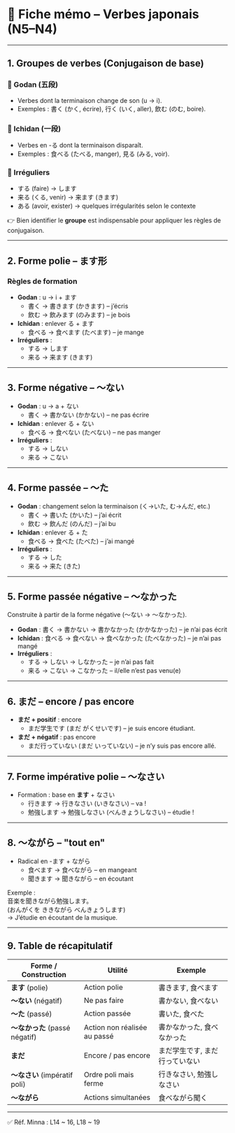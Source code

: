 # 📘 Fiche mémo – Verbes japonais (N5–N4)

---

## 1. Groupes de verbes (Conjugaison de base)

### 🔹 Godan (五段)
- Verbes dont la terminaison change de son (u → i).  
- Exemples : 書く (かく, écrire), 行く (いく, aller), 飲む (のむ, boire).  

### 🔹 Ichidan (一段)
- Verbes en -る dont la terminaison disparaît.  
- Exemples : 食べる (たべる, manger), 見る (みる, voir).  

### 🔹 Irréguliers
- する (faire) → します  
- 来る (くる, venir) → 来ます (きます)  
- ある (avoir, exister) → quelques irrégularités selon le contexte  

👉 Bien identifier le **groupe** est indispensable pour appliquer les règles de conjugaison.

---

## 2. Forme polie – ます形

### Règles de formation
- **Godan** : u → i + ます  
  - 書く → 書きます (かきます) – j’écris  
  - 飲む → 飲みます (のみます) – je bois  
- **Ichidan** : enlever る + ます  
  - 食べる → 食べます (たべます) – je mange  
- **Irréguliers** :  
  - する → します  
  - 来る → 来ます (きます)  

---

## 3. Forme négative – 〜ない

- **Godan** : u → a + ない  
  - 書く → 書かない (かかない) – ne pas écrire  
- **Ichidan** : enlever る + ない  
  - 食べる → 食べない (たべない) – ne pas manger  
- **Irréguliers** :  
  - する → しない  
  - 来る → こない  

---

## 4. Forme passée – 〜た

- **Godan** : changement selon la terminaison (く→いた, む→んだ, etc.)  
  - 書く → 書いた (かいた) – j’ai écrit  
  - 飲む → 飲んだ (のんだ) – j’ai bu  
- **Ichidan** : enlever る + た  
  - 食べる → 食べた (たべた) – j’ai mangé  
- **Irréguliers** :  
  - する → した  
  - 来る → 来た (きた)  

---

## 5. Forme passée négative – 〜なかった

Construite à partir de la forme négative (〜ない → 〜なかった).  

- **Godan** : 書く → 書かない → 書かなかった (かかなかった) – je n’ai pas écrit  
- **Ichidan** : 食べる → 食べない → 食べなかった (たべなかった) – je n’ai pas mangé  
- **Irréguliers** :  
  - する → しない → しなかった – je n’ai pas fait  
  - 来る → こない → こなかった – il/elle n’est pas venu(e)  

---

## 6. まだ – encore / pas encore

- **まだ + positif** : encore  
  - まだ学生です (まだ がくせいです) – je suis encore étudiant.  
- **まだ + négatif** : pas encore  
  - まだ行っていない (まだ いっていない) – je n’y suis pas encore allé.  

---

## 7. Forme impérative polie – 〜なさい

- Formation : base en **ます** + なさい  
  - 行きます → 行きなさい (いきなさい) – va !  
  - 勉強します → 勉強しなさい (べんきょうしなさい) – étudie !  

---

## 8. 〜ながら – "tout en"

- Radical en -ます + ながら  
  - 食べます → 食べながら – en mangeant  
  - 聞きます → 聞きながら – en écoutant  

Exemple :  
音楽を聞きながら勉強します。  
(おんがくを ききながら べんきょうします)  
→ J’étudie en écoutant de la musique.  

---

## 9. Table de récapitulatif

| Forme / Construction         | Utilité                         | Exemple |
|-------------------------------|---------------------------------|---------|
| **ます** (polie)              | Action polie                    | 書きます, 食べます |
| **〜ない** (négatif)          | Ne pas faire                    | 書かない, 食べない |
| **〜た** (passé)              | Action passée                   | 書いた, 食べた |
| **〜なかった** (passé négatif)| Action non réalisée au passé    | 書かなかった, 食べなかった |
| **まだ**                      | Encore / pas encore             | まだ学生です, まだ行っていない |
| **〜なさい** (impératif poli) | Ordre poli mais ferme           | 行きなさい, 勉強しなさい |
| **〜ながら**                  | Actions simultanées             | 食べながら聞く |

---


✅ Réf. Minna : L14 ~ 16, L18 ~ 19
